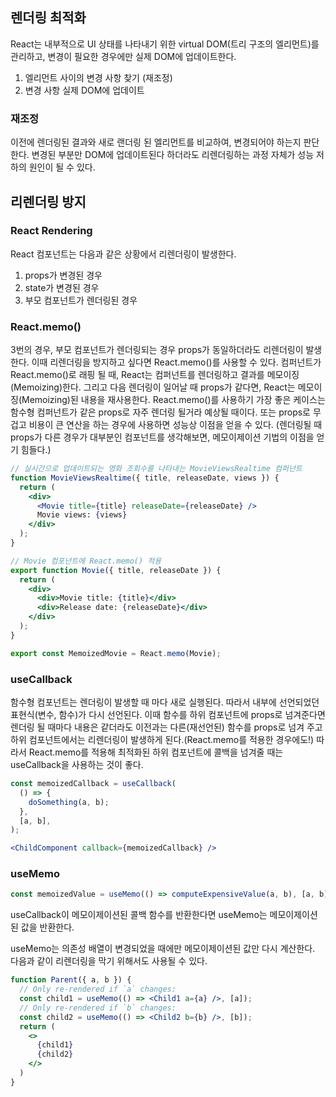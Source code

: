 
## 렌더링 최적화

React는 내부적으로 UI 상태를 나타내기 위한 virtual DOM(트리 구조의 엘리먼트)를 관리하고, 변경이 필요한 경우에만 실제 DOM에 업데이트한다. 

1.  엘리먼트 사이의 변경 사항 찾기 (재조정)
2.  변경 사항 실제 DOM에 업데이트

### 재조정

이전에 렌더링된 결과와 새로 랜더링 된 엘리먼트를 비교하여, 변경되어야 하는지 판단한다. 변경된 부분만 DOM에 업데이트된다 하더라도 리렌더링하는 과정 자체가 성능 저하의 원인이 될 수 있다.


## 리렌더링 방지
### React Rendering
React 컴포넌트는 다음과 같은 상황에서 리렌더링이 발생한다.
1. props가 변경된 경우
2. state가 변경된 경우
3. 부모 컴포넌트가 렌더링된 경우

### React.memo()
3번의 경우, 부모 컴포넌트가 렌더링되는 경우 props가 동일하더라도 리렌더링이 발생한다. 이때 리렌더링을 방지하고 싶다면 React.memo()를 사용할 수 있다.
컴퍼넌트가 React.memo()로 래핑 될 때, React는 컴퍼넌트를 렌더링하고 결과를 메모이징(Memoizing)한다. 그리고 다음 렌더링이 일어날 때 props가 같다면, React는 메모이징(Memoizing)된 내용을 재사용한다.
React.memo()를 사용하기 가장 좋은 케이스는 함수형 컴퍼넌트가 같은 props로 자주 렌더링 될거라 예상될 때이다. 또는 props로 무겁고 비용이 큰 연산을 하는 경우에 사용하면 성능상 이점을 얻을 수 있다. (렌더링될 때 props가 다른 경우가 대부분인 컴포넌트를 생각해보면, 메모이제이션 기법의 이점을 얻기 힘들다.)
```jsx
// 실시간으로 업데이트되는 영화 조회수를 나타내는 MovieViewsRealtime 컴퍼넌트
function MovieViewsRealtime({ title, releaseDate, views }) {
  return (
    <div>
      <Movie title={title} releaseDate={releaseDate} />
      Movie views: {views}
    </div>
  );
}

// Movie 컴포넌트에 React.memo() 적용
export function Movie({ title, releaseDate }) {
  return (
    <div>
      <div>Movie title: {title}</div>
      <div>Release date: {releaseDate}</div>
    </div>
  );
}

export const MemoizedMovie = React.memo(Movie);
```


### useCallback
함수형 컴포넌트는 렌더링이 발생할 때 마다 새로 실행된다. 따라서 내부에 선언되었던 표현식(변수, 함수)가 다시 선언된다. 
이때 함수를 하위 컴포넌트에 props로 넘겨준다면 렌더링 될 때마다 내용은 같더라도 이전과는 다른(재선언된) 함수를 props로 넘겨 주고 하위 컴포넌트에서는 리렌더링이 발생하게 된다.(React.memo를 적용한 경우에도!)
따라서 React.memo를 적용해 최적화된 하위 컴포넌트에 콜백을 넘겨줄 때는 useCallback을 사용하는 것이 좋다.
```jsx
const memoizedCallback = useCallback(
  () => {
    doSomething(a, b);
  },
  [a, b],
);

<ChildComponent callback={memoizedCallback} />
```

### useMemo
```jsx
const memoizedValue = useMemo(() => computeExpensiveValue(a, b), [a, b]);
```
useCallback이 메모이제이션된 콜백 함수를 반환한다면 useMemo는 메모이제이션된 값을 반환한다.

useMemo는 의존성 배열이 변경되었을 때에만 메모이제이션된 값만 다시 계산한다. 다음과 같이 리렌더링을 막기 위해서도 사용될 수 있다.

```jsx
function Parent({ a, b }) {
  // Only re-rendered if `a` changes:
  const child1 = useMemo(() => <Child1 a={a} />, [a]);
  // Only re-rendered if `b` changes:
  const child2 = useMemo(() => <Child2 b={b} />, [b]);
  return (
    <>
      {child1}
      {child2}
    </>
  )
}
```
